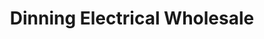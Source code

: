 ---
title: "Dinning Electrical Wholesale"
url: /gateshead/dinning-electrical-wholesale/
shop: Allgemein
---